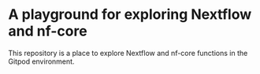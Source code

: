# A playground for exploring Nextflow and nf-core

This repository is a place to explore Nextflow and nf-core functions in the Gitpod environment.